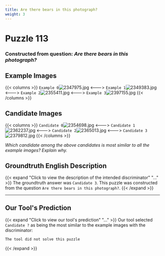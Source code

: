 ```yaml
---
title: Are there bears in this photograph?
weight: 3
---
```


# Puzzle 113
### Constructed from question: _Are there bears in this photograph?_


## Example Images
{{< columns >}}
`Example 0`![2347975.jpg](/gqa_images/2347975.jpg)
<--->
`Example 1`![2349383.jpg](/gqa_images/2349383.jpg)
<--->
`Example 2`![2355411.jpg](/gqa_images/2355411.jpg)
<--->
`Example 3`![2397155.jpg](/gqa_images/2397155.jpg)
{{< /columns >}}

## Candidate Images
{{< columns >}}
`Candidate 0`![2354698.jpg](/gqa_images/2354698.jpg)
<--->
`Candidate 1`![2362237.jpg](/gqa_images/2362237.jpg)
<--->
`Candidate 2`![2365013.jpg](/gqa_images/2365013.jpg)
<--->
`Candidate 3`![2379812.jpg](/gqa_images/2379812.jpg)
{{< /columns >}}

*Which candidate among the above candidates is most similar to all the example images? Explain why.*

## Groundtruth English Description

{{< expand "Click to view the description of the intended discriminator" "..." >}}
The groundtruth answer was `Candidate 3`. This puzzle was constructed from the question `Are there bears in this photograph?`.
{{< /expand >}}

---

## Our Tool's Prediction

{{< expand "Click to view our tool's prediction" "..." >}}
Our tool selected `Candidate ?` as being the most similar to the example images with the discriminator:
```plaintext
The tool did not solve this puzzle
```
{{< /expand >}}
